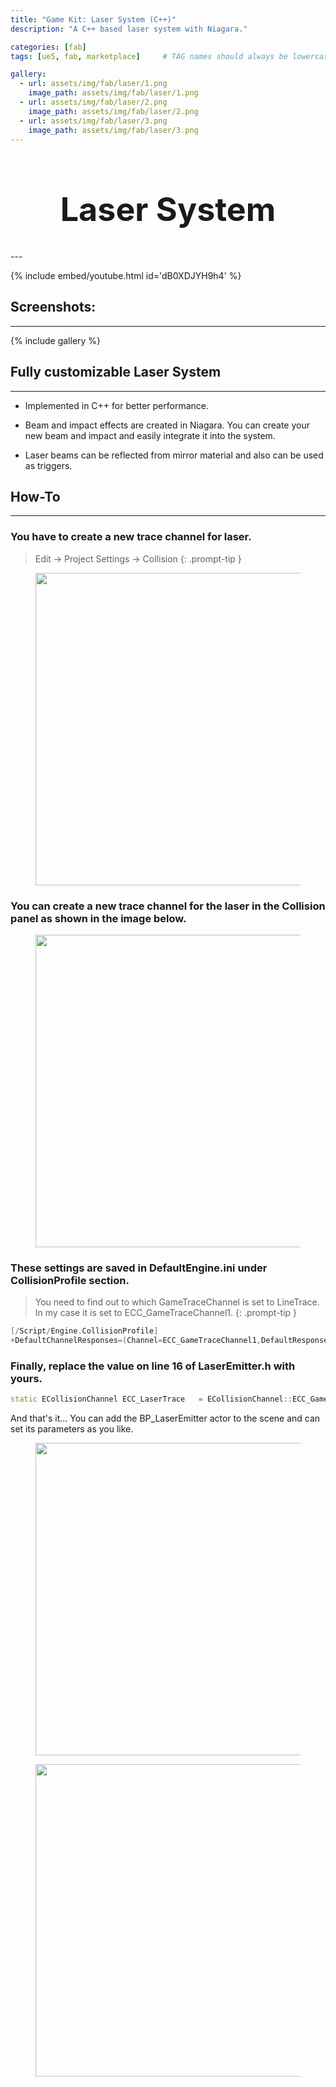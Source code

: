 ```yaml
---
title: "Game Kit: Laser System (C++)"
description: "A C++ based laser system with Niagara."

categories: [fab]
tags: [ue5, fab, marketplace]     # TAG names should always be lowercase

gallery:
  - url: assets/img/fab/laser/1.png
    image_path: assets/img/fab/laser/1.png
  - url: assets/img/fab/laser/2.png
    image_path: assets/img/fab/laser/2.png
  - url: assets/img/fab/laser/3.png
    image_path: assets/img/fab/laser/3.png
---
```


<h1 style="text-align: center; font-size: 52px;">Laser System</h1>
---

{% include embed/youtube.html id='dB0XDJYH9h4' %}

## Screenshots:
---

{% include gallery %}

## Fully customizable Laser System
---

* Implemented in C++ for better performance.

* Beam and impact effects are created in Niagara. You can create your new beam and impact and easily integrate it into the system.

* Laser beams can be reflected from mirror material and also can be used as triggers.

## How-To
---

### You have to create a new trace channel for laser. 

  > Edit -> Project Settings -> Collision
  {: .prompt-tip }

  <figure class="align-center" style="text-align: center;">
    <a href="/assets/img/fab/laser/T/1.jpg">
      <img src="/assets/img/fab/laser/T/1.jpg"  width="500" alt="">
    </a>
  </figure>


### You can create a new trace channel for the laser in the Collision panel as shown in the image below. 

  <figure class="align-center" style="text-align: center;">
    <a href="/assets/img/fab/laser/T/2.jpg">
      <img src="/assets/img/fab/laser/T/2.jpg"  width="500" alt="">
    </a>
  </figure>

### These settings are saved in DefaultEngine.ini under CollisionProfile section.

  > You need to find out to which GameTraceChannel is set to LineTrace. In my case it is set to ECC_GameTraceChannel1.
  {: .prompt-tip }

  ```cpp
  [/Script/Engine.CollisionProfile]
  +DefaultChannelResponses=(Channel=ECC_GameTraceChannel1,DefaultResponse=ECR_Block,bTraceType=True,bStaticObject=False,Name="LaserTrace")
  ```

### Finally, replace the value on line 16 of LaserEmitter.h with yours.

  ```cpp
  static ECollisionChannel ECC_LaserTrace	= ECollisionChannel::ECC_GameTraceChannel1;
  ```

  And that's it... You can add the BP_LaserEmitter actor to the scene and can set its parameters as you like.

  <figure class="align-center" style="text-align: center;">
    <a href="/assets/img/fab/laser/T/3.jpg">
      <img src="/assets/img/fab/laser/T/3.jpg"  width="500" alt="">
    </a>
  </figure>

  <figure class="align-center" style="text-align: center;">
    <a href="/assets/img/fab/laser/T/4.jpg">
      <img src="/assets/img/fab/laser/T/4.jpg"  width="500" alt="">
    </a>
  </figure>